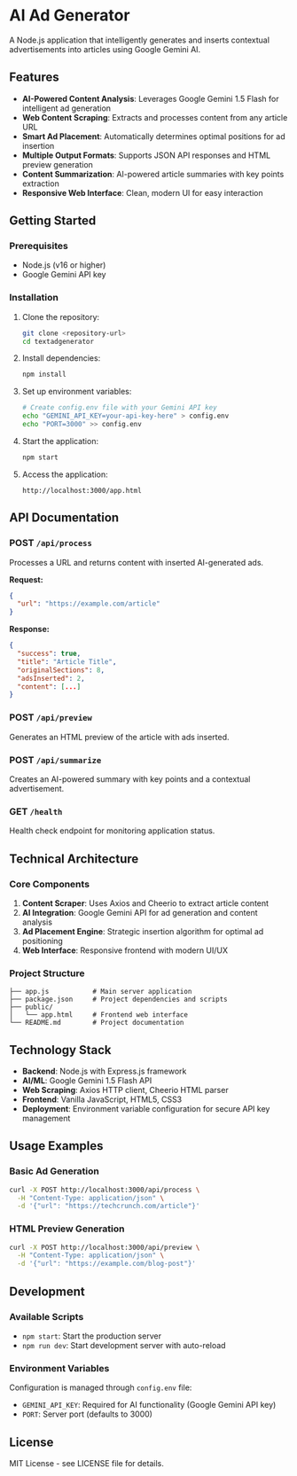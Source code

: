 # AI Ad Generator

A Node.js application that intelligently generates and inserts contextual advertisements into articles using Google Gemini AI.

## Features

- **AI-Powered Content Analysis**: Leverages Google Gemini 1.5 Flash for intelligent ad generation
- **Web Content Scraping**: Extracts and processes content from any article URL
- **Smart Ad Placement**: Automatically determines optimal positions for ad insertion
- **Multiple Output Formats**: Supports JSON API responses and HTML preview generation
- **Content Summarization**: AI-powered article summaries with key points extraction
- **Responsive Web Interface**: Clean, modern UI for easy interaction

## Getting Started

### Prerequisites
- Node.js (v16 or higher)
- Google Gemini API key

### Installation

1. Clone the repository:
   ```bash
   git clone <repository-url>
   cd textadgenerator
   ```

2. Install dependencies:
   ```bash
   npm install
   ```

3. Set up environment variables:
   ```bash
   # Create config.env file with your Gemini API key
   echo "GEMINI_API_KEY=your-api-key-here" > config.env
   echo "PORT=3000" >> config.env
   ```

4. Start the application:
   ```bash
   npm start
   ```

5. Access the application:
   ```
   http://localhost:3000/app.html
   ```

## API Documentation

### POST `/api/process`
Processes a URL and returns content with inserted AI-generated ads.

**Request:**
```json
{
  "url": "https://example.com/article"
}
```

**Response:**
```json
{
  "success": true,
  "title": "Article Title",
  "originalSections": 8,
  "adsInserted": 2,
  "content": [...]
}
```

### POST `/api/preview`
Generates an HTML preview of the article with ads inserted.

### POST `/api/summarize`
Creates an AI-powered summary with key points and a contextual advertisement.

### GET `/health`
Health check endpoint for monitoring application status.

## Technical Architecture

### Core Components

1. **Content Scraper**: Uses Axios and Cheerio to extract article content
2. **AI Integration**: Google Gemini API for ad generation and content analysis
3. **Ad Placement Engine**: Strategic insertion algorithm for optimal ad positioning
4. **Web Interface**: Responsive frontend with modern UI/UX

### Project Structure

```
├── app.js           # Main server application
├── package.json     # Project dependencies and scripts
├── public/
│   └── app.html     # Frontend web interface
└── README.md        # Project documentation
```

## Technology Stack

- **Backend**: Node.js with Express.js framework
- **AI/ML**: Google Gemini 1.5 Flash API
- **Web Scraping**: Axios HTTP client, Cheerio HTML parser
- **Frontend**: Vanilla JavaScript, HTML5, CSS3
- **Deployment**: Environment variable configuration for secure API key management

## Usage Examples

### Basic Ad Generation
```bash
curl -X POST http://localhost:3000/api/process \
  -H "Content-Type: application/json" \
  -d '{"url": "https://techcrunch.com/article"}'
```

### HTML Preview Generation
```bash
curl -X POST http://localhost:3000/api/preview \
  -H "Content-Type: application/json" \
  -d '{"url": "https://example.com/blog-post"}'
```

## Development

### Available Scripts
- `npm start`: Start the production server
- `npm run dev`: Start development server with auto-reload

### Environment Variables
Configuration is managed through `config.env` file:
- `GEMINI_API_KEY`: Required for AI functionality (Google Gemini API key)
- `PORT`: Server port (defaults to 3000)

## License

MIT License - see LICENSE file for details.